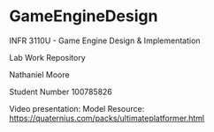 # GameEngineDesign
INFR 3110U - Game Engine Design &amp; Implementation

Lab Work Repository

Nathaniel Moore

Student Number 100785826

Video presentation: 
Model Resource: https://quaternius.com/packs/ultimateplatformer.html
